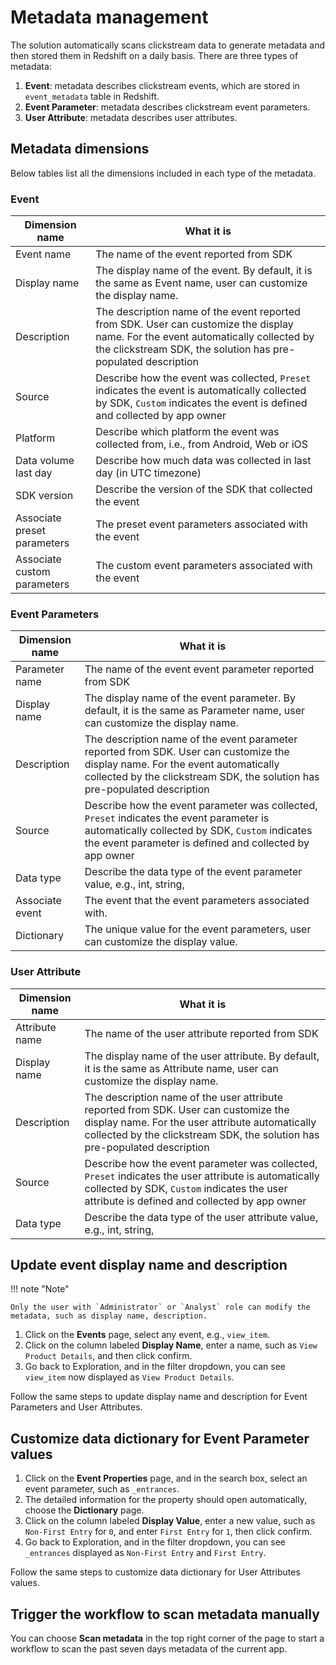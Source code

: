 # Metadata management
The solution automatically scans clickstream data to generate metadata and then stored them in Redshift on a daily basis. There are three types of metadata:

1. **Event**: metadata describes clickstream events, which are stored in `event_metadata` table in Redshift.
2. **Event Parameter**: metadata describes clickstream event parameters.
3. **User Attribute**: metadata describes user attributes.

## Metadata dimensions
Below tables list all the dimensions included in each type of the metadata.

### Event 
| Dimension name | What it is |
|-------------|------------|
| Event name | The name of the event reported from SDK |
| Display name | The display name of the event. By default, it is the same as Event name, user can customize the display name. |
| Description | The description name of the event reported from SDK. User can customize the display name. For the event automatically collected by the clickstream SDK, the solution has pre-populated description |
| Source | Describe how the event was collected, `Preset` indicates the event is automatically collected by SDK, `Custom` indicates the event is defined and collected by app owner |
| Platform | Describe which platform the event was collected from, i.e., from Android, Web or iOS  |
| Data volume last day | Describe how much data was collected in last day (in UTC timezone) |
| SDK version | Describe the version of the SDK that collected the event |
| Associate preset parameters | The preset event parameters associated with the event |
| Associate custom parameters | The custom event parameters associated with the event |

### Event Parameters
| Dimension name | What it is |
|-------------|------------|
| Parameter name | The name of the event event parameter reported from SDK |
| Display name | The display name of the event parameter. By default, it is the same as Parameter name, user can customize the display name. |
| Description | The description name of the event parameter reported from SDK. User can customize the display name. For the event automatically collected by the clickstream SDK, the solution has pre-populated description |
| Source | Describe how the event parameter was collected, `Preset` indicates the event parameter is automatically collected by SDK, `Custom` indicates the event parameter is defined and collected by app owner |
| Data type | Describe the data type of the event parameter value, e.g., int, string,  |
| Associate event | The event that the event parameters associated with. |
| Dictionary| The unique value for the event parameters, user can customize the display value. |


### User Attribute
| Dimension name | What it is |
|-------------|------------|
| Attribute name | The name of the user attribute reported from SDK |
| Display name | The display name of the user attribute. By default, it is the same as Attribute name, user can customize the display name. |
| Description | The description name of the user attribute reported from SDK. User can customize the display name. For the user attribute automatically collected by the clickstream SDK, the solution has pre-populated description |
| Source | Describe how the event parameter was collected, `Preset` indicates the user attribute is automatically collected by SDK, `Custom` indicates the user attribute is defined and collected by app owner |
| Data type | Describe the data type of the user attribute value, e.g., int, string,  |


## Update event display name and description

!!! note "Note"

    Only the user with `Administrator` or `Analyst` role can modify the metadata, such as display name, description.

1. Click on the **Events** page, select any event, e.g., `view_item`.
2. Click on the column labeled **Display Name**, enter a name, such as `View Product Details`, and then click confirm.
3. Go back to Exploration, and in the filter dropdown, you can see `view_item` now displayed as `View Product Details`.

Follow the same steps to update display name and description for Event Parameters and User Attributes.

## Customize data dictionary for Event Parameter values

1. Click on the **Event Properties** page, and in the search box, select an event parameter, such as `_entrances`.
2. The detailed information for the property should open automatically, choose the **Dictionary** page.
3. Click on the column labeled **Display Value**, enter a new value, such as `Non-First Entry` for `0`, and enter `First Entry` for `1`, then click confirm.
4. Go back to Exploration, and in the filter dropdown, you can see `_entrances` displayed as `Non-First Entry` and `First Entry`.

Follow the same steps to customize data dictionary for User Attributes values.

## Trigger the workflow to scan metadata manually
You can choose **Scan metadata** in the top right corner of the page to start a workflow to scan the past seven days metadata of the current app.
